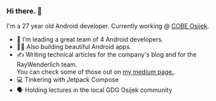 ### Hi there. 👋 

I'm a 27 year old Android developer. Currently working @ <a href="https://cobeisfresh.com">COBE Osijek</a>.  

- 🤝 I’m leading a great team of 4 Android developers.
- 👨‍💻 Also building beautiful Android apps.
- ✍️ Writing technical articles for the company's blog and for the RayWenderlich team.  
 You can check some of those out on <a href="https://medium.com/@lukakordi">my medium page.</a>.
- 💻 Tinkering with Jetpack Compose
- 🗣️ Holding lectures in the local GDG Osijek community

<!--
**LukaKordic/lukakordic** is a ✨ _special_ ✨ repository because its `README.md` (this file) appears on your GitHub profile.

Here are some ideas to get you started:

- 💻 I’m currently working on ...
- 🌱 I’m currently learning ...
- 👯 I’m looking to collaborate on ...
- 🤔 I’m looking for help with ...
- 💬 Ask me about ...
- 📫 How to reach me: ...
- 😄 Pronouns: ...
- ⚡ Fun fact: ...
-->
